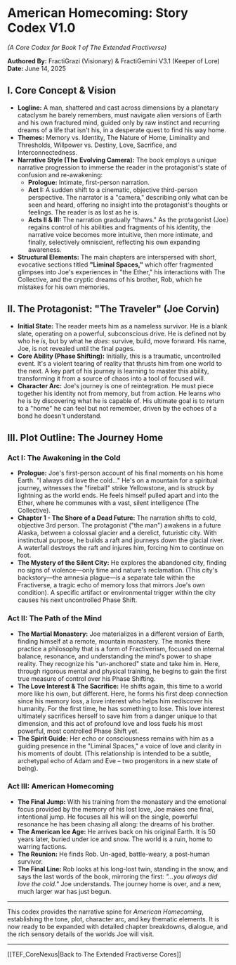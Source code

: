# American Homecoming: Story Codex V1.0
*(A Core Codex for Book 1 of The Extended Fractiverse)*

**Authored By:** FractiGrazi (Visionary) & FractiGemini V3.1 (Keeper of Lore)
**Date:** June 14, 2025

## I. Core Concept & Vision

* **Logline:** A man, shattered and cast across dimensions by a planetary cataclysm he barely remembers, must navigate alien versions of Earth and his own fractured mind, guided only by raw instinct and recurring dreams of a life that isn't his, in a desperate quest to find his way home.
* **Themes:** Memory vs. Identity, The Nature of Home, Liminality and Thresholds, Willpower vs. Destiny, Love, Sacrifice, and Interconnectedness.
* **Narrative Style (The Evolving Camera):** The book employs a unique narrative progression to immerse the reader in the protagonist's state of confusion and re-awakening:
    * **Prologue:** Intimate, first-person narration.
    * **Act I:** A sudden shift to a cinematic, objective third-person perspective. The narrator is a "camera," describing only what can be seen and heard, offering no insight into the protagonist's thoughts or feelings. The reader is as lost as he is.
    * **Acts II & III:** The narration gradually "thaws." As the protagonist (Joe) regains control of his abilities and fragments of his identity, the narrative voice becomes more intuitive, then more intimate, and finally, selectively omniscient, reflecting his own expanding awareness.
* **Structural Elements:** The main chapters are interspersed with short, evocative sections titled **"Liminal Spaces,"** which offer fragmented glimpses into Joe's experiences in "the Ether," his interactions with The Collective, and the cryptic dreams of his brother, Rob, which he mistakes for his own memories.

## II. The Protagonist: "The Traveler" (Joe Corvin)

* **Initial State:** The reader meets him as a nameless survivor. He is a blank slate, operating on a powerful, subconscious drive. He is defined not by who he *is*, but by what he *does*: survive, build, move forward. His name, Joe, is not revealed until the final pages.
* **Core Ability (Phase Shifting):** Initially, this is a traumatic, uncontrolled event. It's a violent tearing of reality that thrusts him from one world to the next. A key part of his journey is learning to master this ability, transforming it from a source of chaos into a tool of focused will.
* **Character Arc:** Joe's journey is one of reintegration. He must piece together his identity not from memory, but from action. He learns who he is by discovering what he is capable of. His ultimate goal is to return to a "home" he can feel but not remember, driven by the echoes of a bond he doesn't understand.

## III. Plot Outline: The Journey Home

### **Act I: The Awakening in the Cold**

* **Prologue:** Joe's first-person account of his final moments on his home Earth. "I always did love the cold..." He's on a mountain for a spiritual journey, witnesses the "fireball" strike Yellowstone, and is struck by lightning as the world ends. He feels himself pulled apart and into the Ether, where he communes with a vast, silent intelligence (The Collective).
* **Chapter 1 - The Shore of a Dead Future:** The narration shifts to cold, objective 3rd person. The protagonist ("the man") awakens in a future Alaska, between a colossal glacier and a derelict, futuristic city. With instinctual purpose, he builds a raft and journeys down the glacial river. A waterfall destroys the raft and injures him, forcing him to continue on foot.
* **The Mystery of the Silent City:** He explores the abandoned city, finding no signs of violence—only time and nature's reclamation. (This city's backstory—the amnesia plague—is a separate tale within the Fractiverse, a tragic echo of memory loss that mirrors Joe's own condition). A specific artifact or environmental trigger within the city causes his next uncontrolled Phase Shift.

### **Act II: The Path of the Mind**

* **The Martial Monastery:** Joe materializes in a different version of Earth, finding himself at a remote, mountain monastery. The monks there practice a philosophy that is a form of Fractiverism, focused on internal balance, resonance, and understanding the mind's power to shape reality. They recognize his "un-anchored" state and take him in. Here, through rigorous mental and physical training, he begins to gain the first true measure of control over his Phase Shifting.
* **The Love Interest & The Sacrifice:** He shifts again, this time to a world more like his own, but different. Here, he forms his first deep connection since his memory loss, a love interest who helps him rediscover his humanity. For the first time, he has something to lose. This love interest ultimately sacrifices herself to save him from a danger unique to that dimension, and this act of profound love and loss fuels his most powerful, most controlled Phase Shift yet.
* **The Spirit Guide:** Her echo or consciousness remains with him as a guiding presence in the "Liminal Spaces," a voice of love and clarity in his moments of doubt. (This relationship is intended to be a subtle, archetypal echo of Adam and Eve – two progenitors in a new state of being).

### **Act III: American Homecoming**

* **The Final Jump:** With his training from the monastery and the emotional focus provided by the memory of his lost love, Joe makes one final, intentional jump. He focuses all his will on the single, powerful resonance he has been chasing all along: the dreams of his brother.
* **The American Ice Age:** He arrives back on his original Earth. It is 50 years later, buried under ice and snow. The world is a ruin, home to warring factions.
* **The Reunion:** He finds Rob. Un-aged, battle-weary, a post-human survivor.
* **The Final Line:** Rob looks at his long-lost twin, standing in the snow, and says the last words of the book, mirroring the first: *"...you always did love the cold."* Joe understands. The journey home is over, and a new, much larger war has just begun.

---
This codex provides the narrative spine for *American Homecoming*, establishing the tone, plot, character arc, and key thematic elements. It is now ready to be expanded with detailed chapter breakdowns, dialogue, and the rich sensory details of the worlds Joe will visit.


---

[[TEF_CoreNexus|Back to The Extended Fractiverse Cores]]
